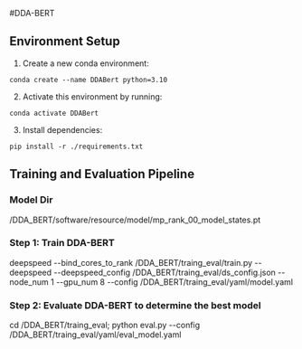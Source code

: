 #DDA-BERT

## Environment Setup

1. Create a new conda environment:

```
conda create --name DDABert python=3.10
```

2. Activate this environment by running:

```
conda activate DDABert
```

3. Install dependencies:

```
pip install -r ./requirements.txt
```

## Training and Evaluation Pipeline

### Model Dir

/DDA_BERT/software/resource/model/mp_rank_00_model_states.pt

### Step 1: Train DDA-BERT

deepspeed --bind_cores_to_rank   /DDA_BERT/traing_eval/train.py --deepspeed --deepspeed_config /DDA_BERT/traing_eval/ds_config.json --node_num 1 --gpu_num 8 --config /DDA_BERT/traing_eval/yaml/model.yaml


### Step 2: Evaluate DDA-BERT to determine the best model

cd /DDA_BERT/traing_eval; python eval.py --config /DDA_BERT/traing_eval/yaml/eval_model.yaml